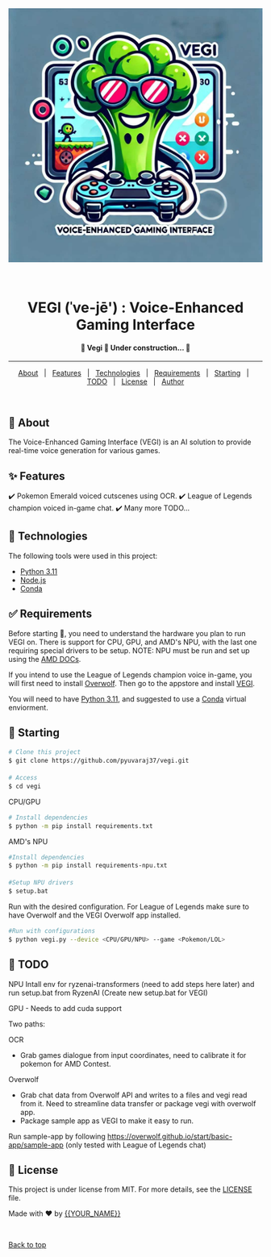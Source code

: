 <div align="center" id="top"> 
  <img src="./images/vegi.jpg" alt="Vegi" />

  &#xa0;

  <!-- <a href="https://vegi.netlify.app">Demo</a> -->
</div>


<h1 align="center">VEGI (ˈve-jē') : Voice-Enhanced Gaming Interface</h1>

<!-- 
 <p align="center">
  <img alt="Github top language" src="https://img.shields.io/github/languages/top/{{YOUR_GITHUB_USERNAME}}/vegi?color=56BEB8">

  <img alt="Github language count" src="https://img.shields.io/github/languages/count/{{YOUR_GITHUB_USERNAME}}/vegi?color=56BEB8">

  <img alt="Repository size" src="https://img.shields.io/github/repo-size/{{YOUR_GITHUB_USERNAME}}/vegi?color=56BEB8">

  <img alt="License" src="https://img.shields.io/github/license/{{YOUR_GITHUB_USERNAME}}/vegi?color=56BEB8">

  <img alt="Github issues" src="https://img.shields.io/github/issues/{{YOUR_GITHUB_USERNAME}}/vegi?color=56BEB8" /> 

  <img alt="Github forks" src="https://img.shields.io/github/forks/{{YOUR_GITHUB_USERNAME}}/vegi?color=56BEB8" />

  <img alt="Github stars" src="https://img.shields.io/github/stars/{{YOUR_GITHUB_USERNAME}}/vegi?color=56BEB8" /> 
</p> -->

<!-- Status -->

<h4 align="center"> 
	🚧  Vegi 🚀 Under construction...  🚧
</h4> 

<hr>

<p align="center">
  <a href="#dart-about">About</a> &#xa0; | &#xa0; 
  <a href="#sparkles-features">Features</a> &#xa0; | &#xa0;
  <a href="#rocket-technologies">Technologies</a> &#xa0; | &#xa0;
  <a href="#white_check_mark-requirements">Requirements</a> &#xa0; | &#xa0;
  <a href="#checkered_flag-starting">Starting</a> &#xa0; | &#xa0;
  <a href="#pill-todo">TODO</a> &#xa0; | &#xa0;
  <a href="#memo-license">License</a> &#xa0; | &#xa0;
  <a href="https://github.com/{{YOUR_GITHUB_USERNAME}}" target="_blank">Author</a>
</p>

<br>

## :dart: About ##

The Voice-Enhanced Gaming Interface (VEGI) is an AI solution to provide real-time voice generation for various games. 

## :sparkles: Features ##

:heavy_check_mark: Pokemon Emerald voiced cutscenes using OCR.
:heavy_check_mark: League of Legends champion voiced in-game chat.
:heavy_check_mark: Many more TODO...

## :rocket: Technologies ##

The following tools were used in this project:

- [Python 3.11](https://www.python.org/downloads/release/python-3110/)
- [Node.js](https://nodejs.org/en/)
- [Conda](https://conda.io/projects/conda/en/latest/user-guide/install/index.html)

## :white_check_mark: Requirements ##

Before starting :checkered_flag:, you need to understand the hardware you plan to run VEGI on. There is support for CPU, GPU, and AMD's NPU, with the last one requiring special drivers to be setup. NOTE: NPU must be run and set up using the [AMD DOCs](). 

If you intend to use the League of Legends champion voice in-game, you will first need to install [Overwolf](). Then go to the appstore and install [VEGI](). 

You will need to have [Python 3.11](https://www.python.org/downloads/release/python-3110/), and suggested to use a [Conda](https://conda.io/projects/conda/en/latest/user-guide/install/index.html) virtual enviorment.

## :checkered_flag: Starting ##

```bash
# Clone this project
$ git clone https://github.com/pyuvaraj37/vegi.git

# Access
$ cd vegi
```

CPU/GPU

```bash
# Install dependencies
$ python -m pip install requirements.txt
```

AMD's NPU
```bash
#Install dependencies
$ python -m pip install requirements-npu.txt

#Setup NPU drivers
$ setup.bat
```

Run with the desired configuration. For League of Legends make sure to have Overwolf and the VEGI Overwolf app installed.
```bash
#Run with configurations
$ python vegi.py --device <CPU/GPU/NPU> --game <Pokemon/LOL>
```


## :pill: TODO ##

NPU
Intall env for ryzenai-transformers (need to add steps here later) and run setup.bat from RyzenAI (Create new setup.bat for VEGI)



GPU - Needs to add cuda support 


Two paths:

OCR 

- Grab games dialogue from input coordinates, need to calibrate it for pokemon for AMD Contest. 

Overwolf 

- Grab chat data from Overwolf API and writes to a files and vegi read from it. Need to streamline data transfer or package vegi with overwolf app. 
- Package sample app as VEGI to make it easy to run. 

Run sample-app by following https://overwolf.github.io/start/basic-app/sample-app (only tested with League of Legends chat)


## :memo: License ##

This project is under license from MIT. For more details, see the [LICENSE](LICENSE.md) file.


Made with :heart: by <a href="https://github.com/{{YOUR_GITHUB_USERNAME}}" target="_blank">{{YOUR_NAME}}</a>

&#xa0;

<a href="#top">Back to top</a>
